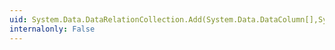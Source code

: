 ```yaml
---
uid: System.Data.DataRelationCollection.Add(System.Data.DataColumn[],System.Data.DataColumn[])
internalonly: False
---
```

